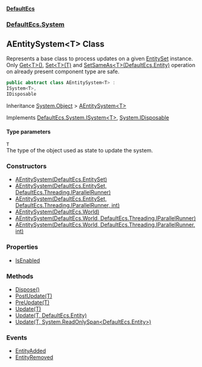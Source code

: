 #### [DefaultEcs](./index.md 'index')
### [DefaultEcs.System](./DefaultEcs-System.md 'DefaultEcs.System')
## AEntitySystem&lt;T&gt; Class
Represents a base class to process updates on a given [EntitySet](./DefaultEcs-EntitySet.md 'DefaultEcs.EntitySet') instance.  
Only [Get&lt;T&gt;()](./DefaultEcs-Entity-Get-T-().md 'DefaultEcs.Entity.Get&lt;T&gt;()'), [Set&lt;T&gt;(T)](./DefaultEcs-Entity-Set-T-(T).md 'DefaultEcs.Entity.Set&lt;T&gt;(T)') and [SetSameAs&lt;T&gt;(DefaultEcs.Entity)](./DefaultEcs-Entity-SetSameAs-T-(DefaultEcs-Entity).md 'DefaultEcs.Entity.SetSameAs&lt;T&gt;(DefaultEcs.Entity)') operation on already present component type are safe.  
```C#
public abstract class AEntitySystem<T> :
ISystem<T>,
IDisposable
```
Inheritance [System.Object](https://docs.microsoft.com/en-us/dotnet/api/System.Object 'System.Object') &gt; [AEntitySystem&lt;T&gt;](./DefaultEcs-System-AEntitySystem-T-.md 'DefaultEcs.System.AEntitySystem&lt;T&gt;')  

Implements [DefaultEcs.System.ISystem&lt;](./DefaultEcs-System-ISystem-T-.md 'DefaultEcs.System.ISystem&lt;T&gt;')[T](#DefaultEcs-System-AEntitySystem-T--T 'DefaultEcs.System.AEntitySystem&lt;T&gt;.T')[&gt;](./DefaultEcs-System-ISystem-T-.md 'DefaultEcs.System.ISystem&lt;T&gt;'), [System.IDisposable](https://docs.microsoft.com/en-us/dotnet/api/System.IDisposable 'System.IDisposable')  
#### Type parameters
<a name='DefaultEcs-System-AEntitySystem-T--T'></a>
`T`  
The type of the object used as state to update the system.  
  
### Constructors
- [AEntitySystem(DefaultEcs.EntitySet)](./DefaultEcs-System-AEntitySystem-T--AEntitySystem(DefaultEcs-EntitySet).md 'DefaultEcs.System.AEntitySystem&lt;T&gt;.AEntitySystem(DefaultEcs.EntitySet)')
- [AEntitySystem(DefaultEcs.EntitySet, DefaultEcs.Threading.IParallelRunner)](./DefaultEcs-System-AEntitySystem-T--AEntitySystem(DefaultEcs-EntitySet_DefaultEcs-Threading-IParallelRunner).md 'DefaultEcs.System.AEntitySystem&lt;T&gt;.AEntitySystem(DefaultEcs.EntitySet, DefaultEcs.Threading.IParallelRunner)')
- [AEntitySystem(DefaultEcs.EntitySet, DefaultEcs.Threading.IParallelRunner, int)](./DefaultEcs-System-AEntitySystem-T--AEntitySystem(DefaultEcs-EntitySet_DefaultEcs-Threading-IParallelRunner_int).md 'DefaultEcs.System.AEntitySystem&lt;T&gt;.AEntitySystem(DefaultEcs.EntitySet, DefaultEcs.Threading.IParallelRunner, int)')
- [AEntitySystem(DefaultEcs.World)](./DefaultEcs-System-AEntitySystem-T--AEntitySystem(DefaultEcs-World).md 'DefaultEcs.System.AEntitySystem&lt;T&gt;.AEntitySystem(DefaultEcs.World)')
- [AEntitySystem(DefaultEcs.World, DefaultEcs.Threading.IParallelRunner)](./DefaultEcs-System-AEntitySystem-T--AEntitySystem(DefaultEcs-World_DefaultEcs-Threading-IParallelRunner).md 'DefaultEcs.System.AEntitySystem&lt;T&gt;.AEntitySystem(DefaultEcs.World, DefaultEcs.Threading.IParallelRunner)')
- [AEntitySystem(DefaultEcs.World, DefaultEcs.Threading.IParallelRunner, int)](./DefaultEcs-System-AEntitySystem-T--AEntitySystem(DefaultEcs-World_DefaultEcs-Threading-IParallelRunner_int).md 'DefaultEcs.System.AEntitySystem&lt;T&gt;.AEntitySystem(DefaultEcs.World, DefaultEcs.Threading.IParallelRunner, int)')
### Properties
- [IsEnabled](./DefaultEcs-System-AEntitySystem-T--IsEnabled.md 'DefaultEcs.System.AEntitySystem&lt;T&gt;.IsEnabled')
### Methods
- [Dispose()](./DefaultEcs-System-AEntitySystem-T--Dispose().md 'DefaultEcs.System.AEntitySystem&lt;T&gt;.Dispose()')
- [PostUpdate(T)](./DefaultEcs-System-AEntitySystem-T--PostUpdate(T).md 'DefaultEcs.System.AEntitySystem&lt;T&gt;.PostUpdate(T)')
- [PreUpdate(T)](./DefaultEcs-System-AEntitySystem-T--PreUpdate(T).md 'DefaultEcs.System.AEntitySystem&lt;T&gt;.PreUpdate(T)')
- [Update(T)](./DefaultEcs-System-AEntitySystem-T--Update(T).md 'DefaultEcs.System.AEntitySystem&lt;T&gt;.Update(T)')
- [Update(T, DefaultEcs.Entity)](./DefaultEcs-System-AEntitySystem-T--Update(T_DefaultEcs-Entity).md 'DefaultEcs.System.AEntitySystem&lt;T&gt;.Update(T, DefaultEcs.Entity)')
- [Update(T, System.ReadOnlySpan&lt;DefaultEcs.Entity&gt;)](./DefaultEcs-System-AEntitySystem-T--Update(T_System-ReadOnlySpan-DefaultEcs-Entity-).md 'DefaultEcs.System.AEntitySystem&lt;T&gt;.Update(T, System.ReadOnlySpan&lt;DefaultEcs.Entity&gt;)')
### Events
- [EntityAdded](./DefaultEcs-System-AEntitySystem-T--EntityAdded.md 'DefaultEcs.System.AEntitySystem&lt;T&gt;.EntityAdded')
- [EntityRemoved](./DefaultEcs-System-AEntitySystem-T--EntityRemoved.md 'DefaultEcs.System.AEntitySystem&lt;T&gt;.EntityRemoved')
